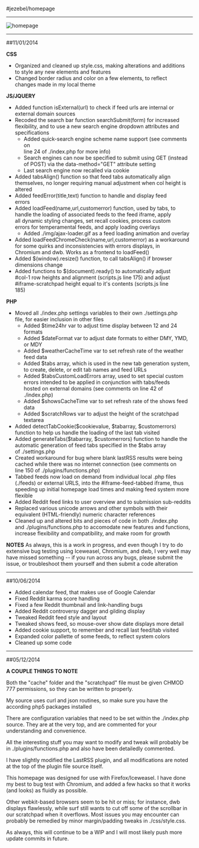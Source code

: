 #jezebel/homepage

---

![homepage](https://github.com/heru-ra/jezebel/blob/master/screenshot.png?raw=true)

---

##11/01/2014

**CSS**
+ Organized and cleaned up style.css, making alterations and additions  
  to style any new elements and features  
+ Changed border radius and color on a few elements, to reflect  
  changes made in my local theme

**JS/JQUERY**
+ Added function isExternal(url) to check if feed urls are internal or  
  external domain sources  
+ Recoded the search bar function searchSubmit(form) for increased  
  flexibility, and to use a new search engine dropdown attributes and  
  specifications  
  + Added quick-search engine scheme name support (see comments on  
    line 24 of ./index.php for more info)  
  + Search engines can now be specified to submit using GET (instead  
    of POST) via the data-method="GET" attribute setting  
  + Last search engine now recalled via cookie  
+ Added tabsAlign() function so that feed tabs automatically align  
  themselves, no longer requiring manual adjustment when col height is  
  altered  
+ Added feedError(title,text) function to handle and display feed  
  errors  
+ Added loadFeed(name,url,customerror) function, used by tabs, to  
  handle the loading of associated feeds to the feed iframe, apply  
  all dynamic styling changes, set recall cookies, process custom  
  errors for temperamental feeds, and apply loading overlays  
  + Added ./img/ajax-loader.gif as a feed loading animation and overlay  
+ Added loadFeedChromeCheck(name,url,customerror) as a workaround  
  for some quirks and inconsistencies with errors displays, in  
  Chromium and dwb. Works as a frontend to loadFeed()  
+ Added $(window).resize() function, to call tabsAlign() if browser  
  dimensions change  
+ Added functions to $(document).ready() to automatically adjust  
  #col-1 row heights and alignment (scripts.js line 175) and adjust  
  #iframe-scratchpad height equal to it's contents (scripts.js line  
  185)
  
**PHP**
+ Moved all ./index.php settings variables to their own ./settings.php  
  file, for easier inclusion in other files  
  + Added $time24hr var to adjust time display between 12 and 24 formats  
  + Added $dateFormat var to adjust date formats to either DMY, YMD,  
    or MDY  
  + Added $weatherCacheTime var to set refresh rate of the weather  
    feed data  
  + Added $tabs array, which is used in the new tab generation system,  
    to create, delete, or edit tab names and feed URLs  
  + Added $tabsCustomLoadErrors array, used to set special custom  
    errors intended to be applied in conjunction with tabs/feeds  
    hosted on external domains (see comments on line 42 of ./index.php)  
  + Added $showsCacheTime var to set refresh rate of the shows feed data  
  + Added $scratchRows var to adjust the height of the scratchpad  
    textarea  
+ Added detectTabCookie($cookievalue, $tabarray, $customerrors)  
  function to help us handle the loading of the last tab visited  
+ Added generateTabs($tabarray, $customerrors) function to handle the  
  automatic generation of feed tabs specified in the $tabs array  
  of ./settings.php  
+ Created workaround for bug where blank lastRSS results were being  
  cached while there was no internet connection (see comments on  
  line 150 of ./plugins/functions.php)  
+ Tabbed feeds now load on demand from individual local .php files  
  (./feeds) or external URLS, into the #iframe-feed-tabbed iframe, thus  
  speeding up initial homepage load times and making feed system more  
  flexible  
+ Added Reddit feed links to user overview and to submission sub-reddits  
+ Replaced various unicode arrows and other symbols with their  
  equivalent (HTML-friendly) numeric character references  
+ Cleaned up and altered bits and pieces of code in both ./index.php  
  and ./plugins/functions.php to accomodate new features and functions,  
  increase flexibility and compatibility, and make room for growth
  
**NOTES**
As always, this is a work in progress, and even though I try to do
extensive bug testing using Iceweasel, Chromium, and dwb, I very
well may have missed something -- if you run across any bugs, please
submit the issue, or troubleshoot them yourself and then submit a code
alteration

---

##10/06/2014

+ Added calendar feed, that makes use of Google Calendar
+ Fixed Reddit karma score handling
+ Fixed a few Reddit thumbnail and link-handling bugs
+ Added Reddit controversy dagger and gilding display
+ Tweaked Reddit feed style and layout
+ Tweaked shows feed, so mouse-over show date displays more detail
+ Added cookie support, to remember and recall last feed/tab visited
+ Expanded color pallette of some feeds, to reflect system colors
+ Cleaned up some code

---

##05/12/2014

**A COUPLE THINGS TO NOTE**

Both the "cache" folder and the "scratchpad" file must be given
CHMOD 777 permissions, so they can be written to properly.

My source uses curl and json routines, so make sure you have the
according php5 packages installed

There are configuration variables that need to be set within
the ./index.php source. They are at the very top, and are commented
for your understanding and convenience.

All the interesting stuff you may want to modify and tweak
will probably be in ./plugins/functions.php and also have
been detailedly commented.

I have slightly modified the LastRSS plugin, and all
modifications are noted at the top of the plugin file
source itself.

This homepage was designed for use with Firefox/Iceweasel. I
have done my best to bug test with Chromium, and added a few
hacks so that it works (and looks) as fluidly as possible.

Other webkit-based browsers seem to be hit or miss; for instance,
dwb displays flawlessly, while surf still wants to cut off some of
the scrollbar in our scratchpad when it overflows. Most issues you
may encounter can probably be remedied by minor margin/padding
tweaks in ./css/style.css.

As always, this will continue to be a WIP and I will most likely
push more update commits in future.
